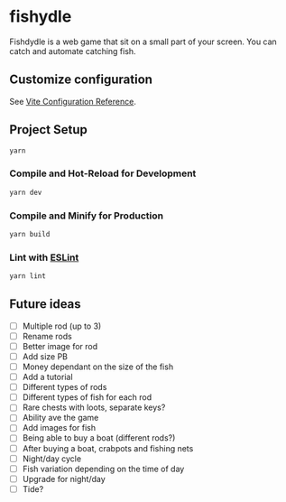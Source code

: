 # fishydle

Fishdydle is a web game that sit on a small part of your screen.
You can catch and automate catching fish.

## Customize configuration

See [Vite Configuration Reference](https://vite.dev/config/).

## Project Setup

```sh
yarn
```

### Compile and Hot-Reload for Development

```sh
yarn dev
```

### Compile and Minify for Production

```sh
yarn build
```

### Lint with [ESLint](https://eslint.org/)

```sh
yarn lint
```

## Future ideas

- [ ] Multiple rod (up to 3)
- [ ] Rename rods
- [ ] Better image for rod
- [ ] Add size PB
- [ ] Money dependant on the size of the fish
- [ ] Add a tutorial
- [ ] Different types of rods
- [ ] Different types of fish for each rod
- [ ] Rare chests with loots, separate keys?
- [ ] Ability ave the game
- [ ] Add images for fish
- [ ] Being able to buy a boat (different rods?)
- [ ] After buying a boat, crabpots and fishing nets
- [ ] Night/day cycle
- [ ] Fish variation depending on the time of day
- [ ] Upgrade for night/day
- [ ] Tide?
